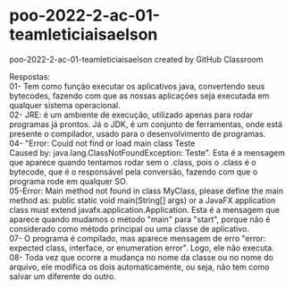 # poo-2022-2-ac-01-teamleticiaisaelson
poo-2022-2-ac-01-teamleticiaisaelson created by GitHub Classroom

Respostas: <br>
01- Tem como função executar os aplicativos java, convertendo seus bytecodes, fazendo com que as nossas aplicações seja executada em qualquer sistema operacional.<br>
02- JRE: é um ambiente de execução, utilizado apenas para rodar programas já prontos. Já o JDK, é um conjunto de ferramentas, onde está presente o compilador, usado para o desenvolvimento de programas.<br>
04- "Error: Could not find or load main class Teste<br>
Caused by: java.lang.ClassNotFoundException: Teste". Esta é a mensagem que aparece quando tentamos rodar sem o .class, pois o .class é o bytecode, que é o responsável pela conversão, fazendo com que o programa rode em qualquer SO.<br>
05-Error: Main method not found in class MyClass, please define the main method as:
   public static void main(String[] args)
or a JavaFX application class must extend javafx.application.Application. Esta é a mensagem que aparece quando mudamos o método "main" para "start", porque não é considerado como método principal ou uma classe de aplicativo. <br>
07- O programa é compilado, mas aparece mensagem de erro "error: expected class, interface, or enumeration error". Logo, ele não executa. <br>
08- Toda vez que ocorre a mudança no nome da classe ou no nome do arquivo, ele modifica os dois automaticamente, ou seja, não tem como salvar um diferente do outro.
